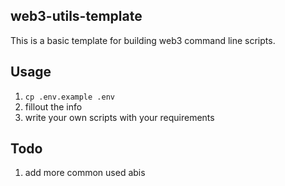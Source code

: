 ## web3-utils-template

This is a basic template for building web3 command line scripts. 


## Usage

1. `cp .env.example .env`
2. fillout the info
3. write your own scripts with your requirements


## Todo

1. add more common used abis
